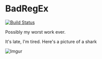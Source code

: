 BadRegEx
========

[![Build Status](https://secure.travis-ci.org/hnrysmth/badregex.png)](http://travis-ci.org/hnrysmth/badregex)

Possibly my worst work ever.

It's late, I'm tired. Here's a picture of a shark

![Imgur](http://i.imgur.com/1pOMljr.jpg)

